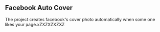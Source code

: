 ## Facebook Auto Cover

The project creates facebook's cover photo automatically when some one likes your page.xZXZXZXZXZ
